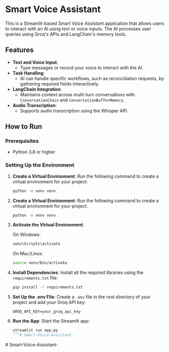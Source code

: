 # Smart Voice Assistant

This is a Streamlit-based Smart Voice Assistant application that allows users to interact with an AI using text or voice inputs. The AI processes user queries using Groq's APIs and LangChain's memory tools.

## Features
- **Text and Voice Input**:
  - Type messages or record your voice to interact with the AI.
- **Task Handling**:
  - AI can handle specific workflows, such as reconciliation requests, by gathering required fields interactively.
- **LangChain Integration**:
  - Maintains context across multi-turn conversations with `ConversationChain` and `ConversationBufferMemory`.
- **Audio Transcription**:
  - Supports audio transcription using the Whisper API.

## How to Run

### Prerequisites
- Python 3.8 or higher

### Setting Up the Environment
1. **Create a Virtual Environment**:
   Run the following command to create a virtual environment for your project:
   ```bash
   python -m venv venv
1. **Create a Virtual Environment**:
   Run the following command to create a virtual environment for your project:
   ```bash
   python -m venv venv
2. **Activate the Virtual Environment**:

    On Windows:
    ```bash
    venv\Scripts\activate
    ```

    On Mac/Linux:
    ```bash
    source venv/bin/activate
    ```

3. **Install Dependencies**:
    Install all the required libraries using the `requirements.txt` file:
    ```bash
    pip install -r requirements.txt
    ```

4. **Set Up the .env File**:
    Create a `.env` file in the root directory of your project and add your Groq API key:
    ```env
    GROQ_API_KEY=your_groq_api_key
    ```

5. **Run the App**:
    Start the Streamlit app:
    ```bash
    streamlit run app.py
    ```#   S m a r t - V o i c e - A s s i s t a n t -  
 #   S m a r t - V o i c e - A s s i s t a n t -  
 